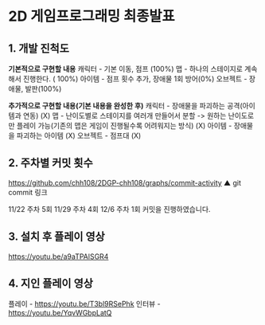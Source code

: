 ﻿# **2D 게임프로그래밍 최종발표**

## 1. 개발 진척도
**기본적으로 구현할 내용**
캐릭터 - 기본 이동, 점프 (100%)
맵 - 하나의 스테이지로 계속해서 진행한다. ( 100%)
아이템 - 점프 횟수 추가, 장애물 1회 방어(0%)
오브젝트 - 장애물, 발판(100%)

**추가적으로 구현할 내용(기본 내용을 완성한 후)**
캐릭터 - 장애물을 파괴하는 공격(아이템과 연동) (X)
맵 - 난이도별로 스테이지를 여러개 만들어서 분할 -> 원하는 난이도로만 플레이 가능(기존의 맵은 게임이 진행될수록 어려워지는 방식) (X)
아이템 - 장애물을 파괴하는 아이템 (X)
오브젝트 - 점프대 (X)

## 2. 주차별 커밋 횟수
https://github.com/chh108/2DGP-chh108/graphs/commit-activity
▲ git commit 링크

11/22 주차 5회
11/29 주차 4회
12/6 주차 1회 커밋을 진행하였습니다. 

## 3. 설치 후 플레이 영상
https://youtu.be/a9aTPAlSGR4

## 4. 지인 플레이 영상
플레이 - https://youtu.be/T3bl9RSePhk
인터뷰 - https://youtu.be/YqvWGbpLatQ

